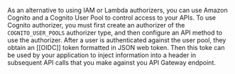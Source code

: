 As an alternative to using IAM or Lambda authorizers, you can use Amazon Cognito and a Cognito User Pool to control access to your APIs. To use Cognito authorizer, you must first create an authorizer of the `COGNITO_USER_POOLS` authorizer type, and then configure an API method to use the authorizer. After a user is authenticated against the user pool, they obtain an [[OIDC]] token formatted in JSON web token. Then this toke can be used by your application to inject information into a header in subsequent API calls that you make against you API Gateway endpoint.